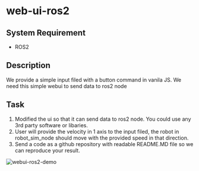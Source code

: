 # web-ui-ros2

## System Requirement
- ROS2

## Description
We provide a simple input filed with a button command in vanila JS. We need this simple webui to send data to ros2 node

## Task
1. Modified the ui so that it can send data to ros2 node. You could use any 3rd party software or libaries.
2. User will provide the velocity in 1 axis to the input filed, the robot in robot_sim_node should move with the provided speed in that direction.
3. Send a code as a github repository with readable README.MD file so we can reproduce your result.

![webui-ros2-demo](https://github.com/petpetpeter/web-ui-ros2/assets/55285546/0791d1ca-5dde-48de-bc14-61d5a8716031)
